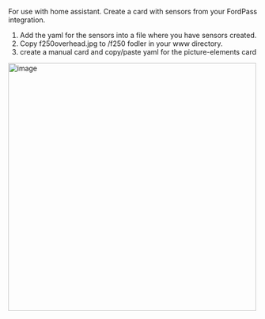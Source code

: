 For use with home assistant.   Create a card with sensors from your FordPass integration.     
1.  Add the yaml for the sensors into a file where you have sensors created. 
2.  Copy f250overhead.jpg to /f250 fodler in your www directory.
3.  create a manual card and copy/paste yaml for the picture-elements card
<img width="501" alt="image" src="https://github.com/ktoms71/ha_stuff-fordpass/assets/51892046/6a239e54-552b-4505-b6eb-d3ad3ac8e21e">
